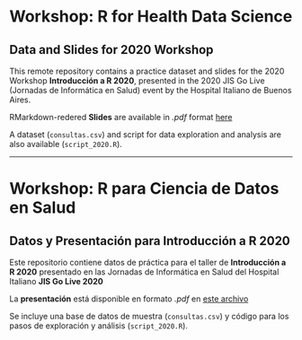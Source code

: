# Workshop: R for Health Data Science

## Data and Slides for 2020 Workshop
This remote repository contains a practice dataset and slides for the 2020 Workshop **Introducción a R 2020**, presented in the 2020 JIS Go Live (Jornadas de Informática en Salud) event by the Hospital Italiano de Buenos Aires.

RMarkdown-redered **Slides** are available in *.pdf* format [here](Taller_R_cs_datos_JIS_2020.pdf)

A dataset (`consultas.csv`) and script for data exploration and analysis are also available (`script_2020.R`).

-----------------

# Workshop: R para Ciencia de Datos en Salud

## Datos y Presentación para Introducción a R 2020
Este repositorio contiene datos de práctica para el taller de **Introducción a R 2020** presentado en las Jornadas de Informática en Salud del Hospital Italiano **JIS Go Live 2020**


La **presentación** está disponible en formato *.pdf* en [este archivo](Taller_R_cs_datos_JIS_2020.pdf) 


Se incluye una base de datos de muestra (`consultas.csv`) y código para los pasos de exploración y análisis (`script_2020.R`).


